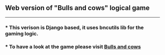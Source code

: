 ## Web version of "Bulls and cows" logical game
___
### * This verison is Django based, it uses bncutils lib for the gaming logic.

### * To have a look at the game please visit [Bulls and cows](https://bncgame.herokuapp.com)
